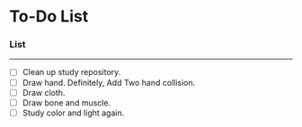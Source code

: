 # To-Do List
### List
---
- [ ] Clean up study repository.
- [ ] Draw hand. Definitely, Add Two hand collision.
- [ ] Draw cloth.
- [ ] Draw bone and muscle.
- [ ] Study color and light again.